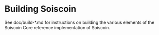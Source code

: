 Building Soiscoin
================

See doc/build-*.md for instructions on building the various
elements of the Soiscoin Core reference implementation of Soiscoin.
